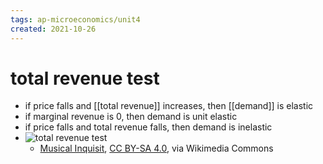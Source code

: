 ```yaml
---
tags: ap-microeconomics/unit4 
created: 2021-10-26
---
```


# total revenue test

- if price falls and [[total revenue]] increases, then [[demand]] is elastic
- if marginal revenue is 0, then demand is unit elastic
- if price falls and total revenue falls, then demand is inelastic
- ![total revenue test](https://upload.wikimedia.org/wikipedia/commons/5/5b/Inelastic_Demand.jpg)
	- <a href="https://commons.wikimedia.org/wiki/File:Inelastic_Demand.jpg">Musical Inquisit</a>, <a href="https://creativecommons.org/licenses/by-sa/4.0">CC BY-SA 4.0</a>, via Wikimedia Commons 
